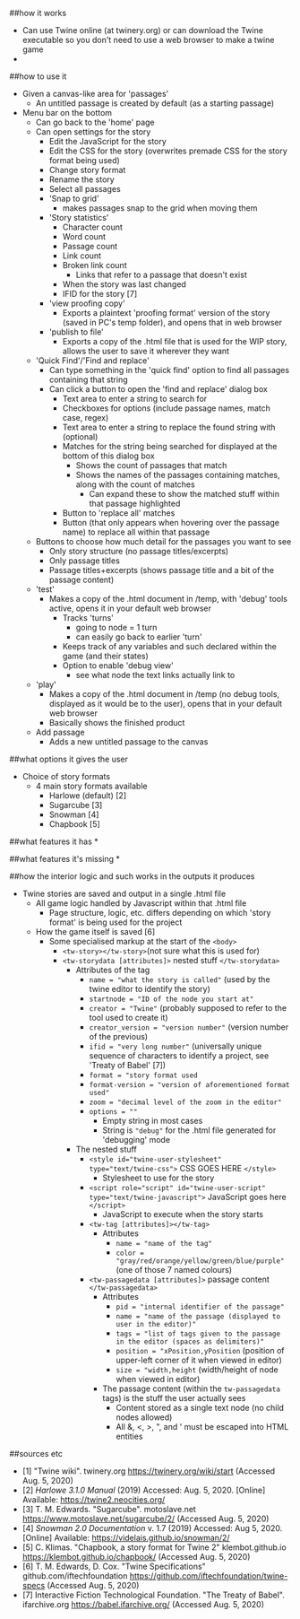 ##how it works
* Can use Twine online (at twinery.org) or can download the Twine executable so you don't need to use a web browser to make a twine game
* 

##how to use it
* Given a canvas-like area for 'passages'
    * An untitled passage is created by default (as a starting passage)
* Menu bar on the bottom
    * Can go back to the 'home' page
    * Can open settings for the story
        * Edit the JavaScript for the story
        * Edit the CSS for the story (overwrites premade CSS for the story format being used)
        * Change story format
        * Rename the story
        * Select all passages
        * 'Snap to grid'
            * makes passages snap to the grid when moving them
        * 'Story statistics'
            * Character count
            * Word count
            * Passage count
            * Link count
            * Broken link count
                * Links that refer to a passage that doesn't exist
            * When the story was last changed
            * IFID for the story [7]
        * 'view proofing copy'
            * Exports a plaintext 'proofing format' version of the story (saved in PC's temp folder), and opens that in web browser
        * 'publish to file'
            * Exports a copy of the .html file that is used for the WIP story, allows the user to save it wherever they want
    * 'Quick Find'/'Find and replace'
        * Can type something in the 'quick find' option to find all passages containing that string
        * Can click a button to open the 'find and replace' dialog box
            * Text area to enter a string to search for
            * Checkboxes for options (include passage names, match case, regex)
            * Text area to enter a string to replace the found string with (optional)
            * Matches for the string being searched for displayed at the bottom of this dialog box
                * Shows the count of passages that match
                * Shows the names of the passages containing matches, along with the count of matches
                    * Can expand these to show the matched stuff within that passage highlighted
            * Button to 'replace all' matches
            * Button (that only appears when hovering over the passage name) to replace all within that passage
    * Buttons to choose how much detail for the passages you want to see
        * Only story structure (no passage titles/excerpts)
        * Only passage titles
        * Passage titles+excerpts (shows passage title and a bit of the passage content)
    * 'test'
        * Makes a copy of the .html document in /temp, with 'debug' tools active, opens it in your default web browser
            * Tracks 'turns'
                * going to node = 1 turn
                * can easily go back to earlier 'turn'
            * Keeps track of any variables and such declared within the game (and their states)
            * Option to enable 'debug view'
                * see what node the text links actually link to
    * 'play'
        * Makes a copy of the .html document in /temp (no debug tools, displayed as it would be to the user), opens that in your default web browser
        * Basically shows the finished product
    * Add passage
        * Adds a new untitled passage to the canvas

       

##what options it gives the user
* Choice of story formats
    * 4 main story formats available
        * Harlowe (default) [2]
        * Sugarcube [3]
        * Snowman [4]
        * Chapbook [5]
    

##what features it has
* 

##what features it's missing
* 

##how the interior logic and such works in the outputs it produces 
* Twine stories are saved and output in a single .html file
    * All game logic handled by Javascript within that .html file
        * Page structure, logic, etc. differs depending on which 'story format' is being used for the project
    * How the game itself is saved [6]
        * Some specialised markup at the start of the ```<body>```
            * ```<tw-story></tw-story>```(not sure what this is used for)
            * ```<tw-storydata [attributes]>``` nested stuff ```</tw-storydata>```
                * Attributes of the tag
                    * ```name = "what the story is called"``` (used by the twine editor to identify the story)
                    * ```startnode = "ID of the node you start at"```
                    * ```creator = "Twine"``` (probably supposed to refer to the tool used to create it)
                    * ```creator_version = "version number"``` (version number of the previous)
                    * ```ifid = "very long number"``` (universally unique sequence of characters to identify a project, see 'Treaty of Babel' [7])
                    * ```format = "story format used```
                    * ```format-version = "version of aforementioned format used"```
                    * ```zoom = "decimal level of the zoom in the editor"```
                    * ```options = ""```
                        * Empty string in most cases
                        * String is ```"debug"``` for the .html file generated for 'debugging' mode
                * The nested stuff
                    * ```<style id="twine-user-stylesheet" type="text/twine-css">``` CSS GOES HERE ```</style>```
                        * Stylesheet to use for the story
                    * ```<script role="script" id="twine-user-script" type="text/twine-javascript">``` JavaScript goes here ```</script>```
                        * JavaScript to execute when the story starts
                    * ```<tw-tag [attributes]></tw-tag>```
                        * Attributes
                            * ```name = "name of the tag"```
                            * ```color = "gray/red/orange/yellow/green/blue/purple"``` (one of those 7 named colours)
                    * ```<tw-passagedata [attributes]>``` passage content ```</tw-passagedata>```
                        * Attributes
                            * ```pid = "internal identifier of the passage"```
                            * ```name = "name of the passage (displayed to user in the editor)"```
                            * ```tags = "list of tags given to the passage in the editor (spaces as delimiters)"```
                            * ```position = "xPosition,yPosition``` (position of upper-left corner of it when viewed in editor)
                            * ```size = "width,height``` (width/height of node when viewed in editor)
                        * The passage content (within the ```tw-passagedata``` tags) is the stuff the user actually sees
                            * Content stored as a single text node (no child nodes allowed)
                            * All &, <, >, ", and ' must be escaped into HTML entities 

##sources etc
* [1] "Twine wiki". twinery.org https://twinery.org/wiki/start (Accessed Aug. 5, 2020)
* [2] *Harlowe 3.1.0 Manual* (2019) Accessed: Aug. 5, 2020. [Online] Available: https://twine2.neocities.org/
* [3] T. M. Edwards. "Sugarcube". motoslave.net https://www.motoslave.net/sugarcube/2/ (Accessed Aug. 5, 2020)
* [4] *Snowman 2.0 Documentation* v. 1.7 (2019) Accessed: Aug 5, 2020. [Online] Available: https://videlais.github.io/snowman/2/
* [5] C. Klimas. "Chapbook, a story format for Twine 2" klembot.github.io https://klembot.github.io/chapbook/ (Accessed Aug. 5, 2020)
* [6] T. M. Edwards, D. Cox. "Twine Specifications" github.com/iftechfoundation https://github.com/iftechfoundation/twine-specs (Accessed Aug. 5, 2020)
* [7] Interactive Fiction Technological Foundation. "The Treaty of Babel". ifarchive.org https://babel.ifarchive.org/ (Accessed Aug. 5, 2020)